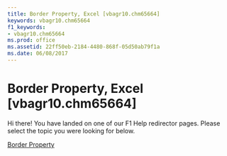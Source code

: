 ```yaml
---
title: Border Property, Excel [vbagr10.chm65664]
keywords: vbagr10.chm65664
f1_keywords:
- vbagr10.chm65664
ms.prod: office
ms.assetid: 22ff50eb-2184-4480-868f-05d50ab79f1a
ms.date: 06/08/2017
---
```



# Border Property, Excel [vbagr10.chm65664]

Hi there! You have landed on one of our F1 Help redirector pages. Please select the topic you were looking for below.

[Border Property](http://msdn.microsoft.com/library/c4c01534-3d56-7496-0368-fea8d2e2d0ae%28Office.15%29.aspx)

